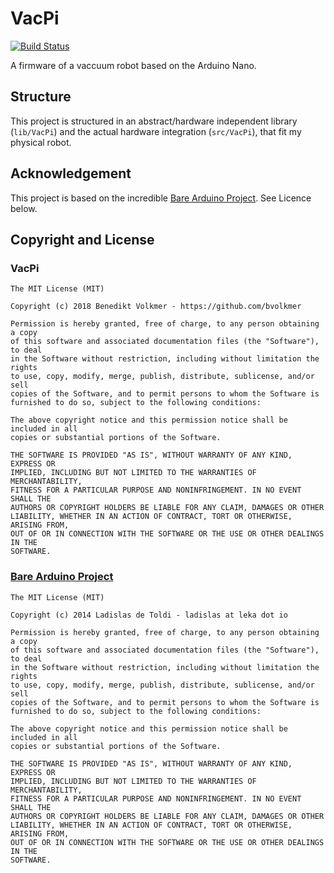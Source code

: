 # VacPi

[![Build Status](https://travis-ci.org/bvolkmer/VacPi.svg?branch=master)](https://travis-ci.org/bvolkmer/VacPi)

A firmware of a vaccuum robot based on the Arduino Nano.

## Structure

This project is structured in an abstract/hardware independent library (`lib/VacPi`) and the actual hardware integration (`src/VacPi`), that fit my physical robot.

## Acknowledgement

This project is based on the incredible [Bare Arduino Project](https://github.com/ladislas/Bare-Arduino-Project). See Licence below.

## Copyright and License

### VacPi

    The MIT License (MIT)

    Copyright (c) 2018 Benedikt Volkmer - https://github.com/bvolkmer
	
	Permission is hereby granted, free of charge, to any person obtaining a copy
    of this software and associated documentation files (the "Software"), to deal
    in the Software without restriction, including without limitation the rights
    to use, copy, modify, merge, publish, distribute, sublicense, and/or sell
    copies of the Software, and to permit persons to whom the Software is
    furnished to do so, subject to the following conditions:

    The above copyright notice and this permission notice shall be included in all
    copies or substantial portions of the Software.

    THE SOFTWARE IS PROVIDED "AS IS", WITHOUT WARRANTY OF ANY KIND, EXPRESS OR
    IMPLIED, INCLUDING BUT NOT LIMITED TO THE WARRANTIES OF MERCHANTABILITY,
    FITNESS FOR A PARTICULAR PURPOSE AND NONINFRINGEMENT. IN NO EVENT SHALL THE
    AUTHORS OR COPYRIGHT HOLDERS BE LIABLE FOR ANY CLAIM, DAMAGES OR OTHER
    LIABILITY, WHETHER IN AN ACTION OF CONTRACT, TORT OR OTHERWISE, ARISING FROM,
    OUT OF OR IN CONNECTION WITH THE SOFTWARE OR THE USE OR OTHER DEALINGS IN THE
    SOFTWARE.

### [Bare Arduino Project](https://github.com/ladislas/Bare-Arduino-Project)

    The MIT License (MIT)

    Copyright (c) 2014 Ladislas de Toldi - ladislas at leka dot io

    Permission is hereby granted, free of charge, to any person obtaining a copy
    of this software and associated documentation files (the "Software"), to deal
    in the Software without restriction, including without limitation the rights
    to use, copy, modify, merge, publish, distribute, sublicense, and/or sell
    copies of the Software, and to permit persons to whom the Software is
    furnished to do so, subject to the following conditions:

    The above copyright notice and this permission notice shall be included in all
    copies or substantial portions of the Software.

    THE SOFTWARE IS PROVIDED "AS IS", WITHOUT WARRANTY OF ANY KIND, EXPRESS OR
    IMPLIED, INCLUDING BUT NOT LIMITED TO THE WARRANTIES OF MERCHANTABILITY,
    FITNESS FOR A PARTICULAR PURPOSE AND NONINFRINGEMENT. IN NO EVENT SHALL THE
    AUTHORS OR COPYRIGHT HOLDERS BE LIABLE FOR ANY CLAIM, DAMAGES OR OTHER
    LIABILITY, WHETHER IN AN ACTION OF CONTRACT, TORT OR OTHERWISE, ARISING FROM,
    OUT OF OR IN CONNECTION WITH THE SOFTWARE OR THE USE OR OTHER DEALINGS IN THE
    SOFTWARE.
